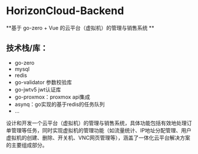 # HorizonCloud-Backend

**基于 go-zero + Vue 的云平台（虚拟机）的管理与销售系统
**

## 技术栈/库：

- go-zero
- mysql
- redis
- go-validator 参数校验库
- go-jwtv5 jwt认证库
- go-proxmox：proxmox api集成
- asynq：go实现的基于redis的任务队列
- ...



设计和开发一个云平台（虚拟机）的管理与销售系统，具体功能包括有效地处理订单管理等任务，同时实现虚拟机的管理功能（如流量统计、IP地址分配管理、用户虚拟机的创建、删除、开关机、VNC网页管理等），涵盖了一体化云平台解决方案的主要组成部分。
